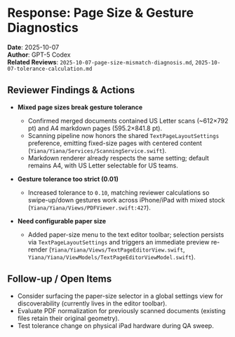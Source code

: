# Response: Page Size & Gesture Diagnostics
**Date**: 2025-10-07  
**Author**: GPT-5 Codex  
**Related Reviews**: `2025-10-07-page-size-mismatch-diagnosis.md`, `2025-10-07-tolerance-calculation.md`

## Reviewer Findings & Actions
- **Mixed page sizes break gesture tolerance**  
  - Confirmed merged documents contained US Letter scans (~612×792 pt) and A4 markdown pages (595.2×841.8 pt).  
  - Scanning pipeline now honors the shared `TextPageLayoutSettings` preference, emitting fixed-size pages with centered content (`Yiana/Yiana/Services/ScanningService.swift`).  
  - Markdown renderer already respects the same setting; default remains A4, with US Letter selectable for US teams.

- **Gesture tolerance too strict (0.01)**  
  - Increased tolerance to `0.10`, matching reviewer calculations so swipe-up/down gestures work across iPhone/iPad with mixed stock (`Yiana/Yiana/Views/PDFViewer.swift:427`).

- **Need configurable paper size**  
  - Added paper-size menu to the text editor toolbar; selection persists via `TextPageLayoutSettings` and triggers an immediate preview re-render (`Yiana/Yiana/Views/TextPageEditorView.swift`, `Yiana/Yiana/ViewModels/TextPageEditorViewModel.swift`).

## Follow-up / Open Items
- Consider surfacing the paper-size selector in a global settings view for discoverability (currently lives in the editor toolbar).  
- Evaluate PDF normalization for previously scanned documents (existing files retain their original geometry).  
- Test tolerance change on physical iPad hardware during QA sweep.
